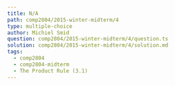 ```yaml
---
title: N/A
path: comp2804/2015-winter-midterm/4
type: multiple-choice
author: Michiel Smid
question: comp2804/2015-winter-midterm/4/question.ts
solution: comp2804/2015-winter-midterm/4/solution.md
tags:
  - comp2804
  - comp2804-midterm
  - The Product Rule (3.1)
---
```

